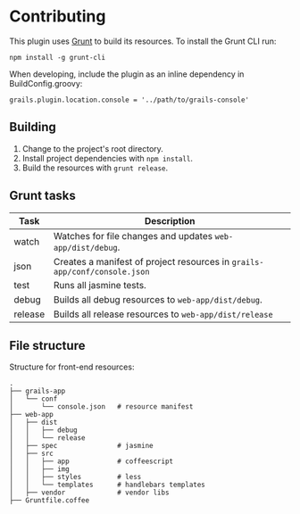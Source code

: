 # Contributing

This plugin uses [Grunt](http://gruntjs.com/) to build its resources. To install the Grunt CLI run:

    npm install -g grunt-cli

When developing, include the plugin as an inline dependency in BuildConfig.groovy:

    grails.plugin.location.console = '../path/to/grails-console'

## Building

1. Change to the project's root directory.
1. Install project dependencies with `npm install`.
1. Build the resources with `grunt release`.

## Grunt tasks

| Task | Description |
| --- | --- |
| watch   | Watches for file changes and updates `web-app/dist/debug`.|
| json    | Creates a manifest of project resources in `grails-app/conf/console.json` |
| test    | Runs all jasmine tests. |
| debug   | Builds all debug resources to `web-app/dist/debug`.|
| release | Builds all release resources to `web-app/dist/release` |

## File structure

Structure for front-end resources:

    .
    ├── grails-app
    │   └── conf
    │       └── console.json   # resource manifest
    ├── web-app
    │   ├── dist
    │   │   ├── debug
    │   │   └── release
    │   ├── spec               # jasmine
    │   ├── src
    │   │   ├── app            # coffeescript
    │   │   ├── img
    │   │   ├── styles         # less
    │   │   └── templates      # handlebars templates
    │   ├── vendor             # vendor libs
    ├── Gruntfile.coffee

